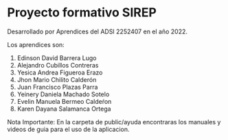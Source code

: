 # Proyecto formativo SIREP
Desarrollado por Aprendices del ADSI 2252407 en el año 2022.

Los aprendices son:

1. Edinson David Barrera Lugo
2. Alejandro Cubillos Contreras
3. Yesica Andrea Figueroa Erazo
4. Jhon Mario Chilito Calderón
5. Juan Francisco Plazas Parra
6. Yeinery Daniela Machado Sotelo
7. Evelin Manuela Bermeo Caldeŕon
8. Karen Dayana Salamanca Ortega

Nota Importante: En la carpeta de public/ayuda encontraras los manuales y videos de guia para el uso de la aplicacion.

